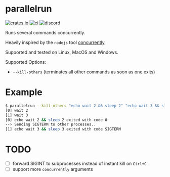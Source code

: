 # parallelrun

[![crates.io][sh_crates]][lk_crates]
[![ci][sh_ci]][lk_ci]
[![discord][sh_discord]][lk_discord]

[sh_crates]: https://img.shields.io/crates/v/parallelrun.svg
[lk_crates]: https://crates.io/crates/parallelrun
[sh_ci]: https://github.com/rustunit/parallelrun/workflows/ci/badge.svg
[lk_ci]: https://github.com/rustunit/parallelrun/actions
[sh_discord]: https://img.shields.io/discord/1176858176897953872?label=discord&color=5561E6
[lk_discord]: https://discord.gg/rQNeEnMhus

Runs several commands concurrently.

Heavily inspired by the `nodejs` tool [concurrently](https://www.npmjs.com/package/concurrently). 

Supported and tested on Linux, MacOS and Windows.

Supported Options:
* `--kill-others` (terminates all other commands as soon as one exits)

# Example

```sh
$ parallelrun --kill-others "echo wait 2 && sleep 2" "echo wait 3 && sleep 3"
[0] wait 2
[1] wait 3
[0] echo wait 2 && sleep 2 exited with code 0
--> Sending SIGTERM to other processes..
[1] echo wait 3 && sleep 3 exited with code SIGTERM
```

# TODO

- [ ] forward SIGINT to subprocesses instead of instant kill on `Ctrl+C`
- [ ] support more `concurrently` arguments
